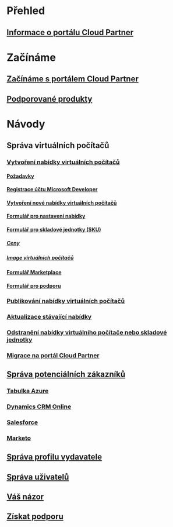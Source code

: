 # Přehled
## [Informace o portálu Cloud Partner](./cloud-partner-portal-what-is-the-cloud-partner-portal.md)

# Začínáme
## [Začínáme s portálem Cloud Partner](./cloud-partner-portal-getting-started-with-the-cloud-partner-portal.md)
## [Podporované produkty](./Cloud-partner-portal-products-that-can-get-published-via-portal.md)

# Návody
## Správa virtuálních počítačů
### [Vytvoření nabídky virtuálních počítačů](../../cloud-partner-portal/cloud-partner-portal-publish-virtual-machine.md)
#### [Požadavky](../../cloud-partner-portal/cloud-partner-portal-publish-virtual-machine.md#what-are-pre-requisites-for-publishing-a-vm)
#### [Registrace účtu Microsoft Developer](../../cloud-partner-portal/cloud-partner-portal-dev-center-accounts-registration.md)
#### [Vytvoření nové nabídky virtuálních počítačů](../../cloud-partner-portal/cloud-partner-portal-publish-virtual-machine.md#how-to-create-a-new-vm-offer)
#### [Formulář pro nastavení nabídky](../../cloud-partner-portal/cloud-partner-portal-publish-virtual-machine.md#how-to-fill-out-the-offer-settings-form)
#### [Formulář pro skladové jednotky (SKU)](../../cloud-partner-portal/cloud-partner-portal-publish-virtual-machine.md#how-to-create-skus)
##### [Ceny](../../cloud-partner-portal/cloud-partner-portal-publish-virtual-machine.md#pricing)
##### [Image virtuálních počítačů](../../cloud-partner-portal/cloud-partner-portal-publish-virtual-machine.md#vm-images)
#### [Formulář Marketplace](../../cloud-partner-portal/cloud-partner-portal-publish-virtual-machine.md#marketplace-form)
#### [Formulář pro podporu](../../cloud-partner-portal/cloud-partner-portal-publish-virtual-machine.md#support-form)
### [Publikování nabídky virtuálních počítačů](./Cloud-partner-portal-make-offer-live-on-Azure-Marketplace.md)

### [Aktualizace stávající nabídky](./cloud-partner-portal-update-existing-offer.md)
### [Odstranění nabídky virtuálního počítače nebo skladové jednotky](./cloud-partner-portal-delete-an-offer.md)
### [Migrace na portál Cloud Partner](./cloud-partner-portal-how-to-migrate-to-the-new-cloud-partner-portal.md)

## [Správa potenciálních zákazníků](../../cloud-partner-portal/cloud-partner-portal-marketing-lead-management.md)
### [Tabulka Azure](../../cloud-partner-portal/cloud-partner-portal-lead-management-instructions-azure-table.md)
### [Dynamics CRM Online](../../cloud-partner-portal/cloud-partner-portal-lead-management-instructions-dynamics.md)
### [Salesforce](../../cloud-partner-portal/cloud-partner-portal-lead-management-instructions-salesforce.md)
### [Marketo](../../cloud-partner-portal/cloud-partner-portal-lead-management-instructions-marketo.md)

## [Správa profilu vydavatele](./cloud-partner-portal-manage-publisher-profile.md)
## [Správa uživatelů](./cloud-partner-portal-manage-users.md)
## [Váš názor](./cloud-partner-portal-give-feedback.md)
## [Získat podporu](./cloud-partner-portal-support-for-cloud-partner-portal.md)
